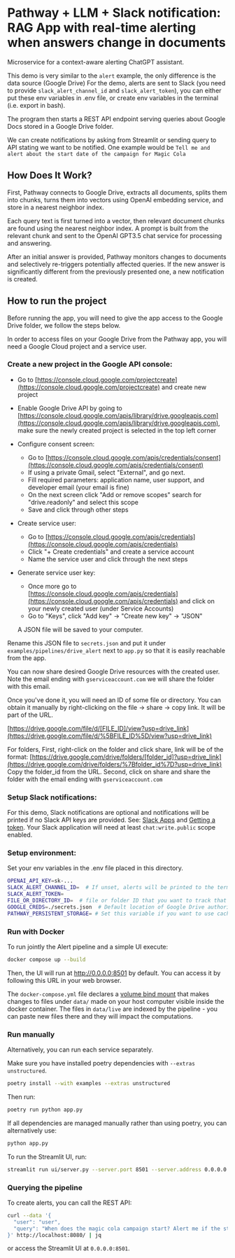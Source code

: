 # Pathway + LLM + Slack notification: RAG App with real-time alerting when answers change in documents

Microservice for a context-aware alerting ChatGPT assistant.

This demo is very similar to the `alert` example, the only difference is the data source (Google Drive)
For the demo, alerts are sent to Slack (you need to provide `slack_alert_channel_id` and `slack_alert_token`),
you can either put these env variables in .env file,
or create env variables in the terminal (i.e. export in bash).

The program then starts a REST API endpoint serving queries about Google Docs stored in a
Google Drive folder.

We can create notifications by asking from Streamlit or sending query to API stating we want to be notified.
One example would be `Tell me and alert about the start date of the campaign for Magic Cola`

## How Does It Work?

First, Pathway connects to Google Drive, extracts all documents, splits them into chunks, turns them into
vectors using OpenAI embedding service, and store in a nearest neighbor index.

Each query text is first turned into a vector, then relevant document chunks are found
using the nearest neighbor index. A prompt is built from the relevant chunk
and sent to the OpenAI GPT3.5 chat service for processing and answering.

After an initial answer is provided, Pathway monitors changes to documents and selectively
re-triggers potentially affected queries. If the new answer is significantly different from
the previously presented one, a new notification is created.

## How to run the project

Before running the app, you will need to give the app access to the Google Drive folder, we follow the steps below.

In order to access files on your Google Drive from the Pathway app, you will need a Google Cloud project and a service user.

### Create a new project in the Google API console:

- Go to [https://console.cloud.google.com/projectcreate](https://console.cloud.google.com/projectcreate) and create new project
- Enable Google Drive API by going to [https://console.cloud.google.com/apis/library/drive.googleapis.com](https://console.cloud.google.com/apis/library/drive.googleapis.com), make sure the newly created project is selected in the top left corner
- Configure consent screen:
  - Go to [https://console.cloud.google.com/apis/credentials/consent](https://console.cloud.google.com/apis/credentials/consent)
  - If using a private Gmail, select "External", and go next.
  - Fill required parameters: application name, user support, and developer email (your email is fine)
  - On the next screen click "Add or remove scopes" search for "drive.readonly" and select this scope
  - Save and click through other steps
- Create service user:

  - Go to [https://console.cloud.google.com/apis/credentials](https://console.cloud.google.com/apis/credentials)
  - Click "+ Create credentials" and create a service account
  - Name the service user and click through the next steps
- Generate service user key:
  - Once more go to [https://console.cloud.google.com/apis/credentials](https://console.cloud.google.com/apis/credentials) and click on your newly created user (under Service Accounts)
  - Go to "Keys", click "Add key" -> "Create new key" -> "JSON"
  
  A JSON file will be saved to your computer.

Rename this JSON file to `secrets.json` and put it under `examples/pipelines/drive_alert` next to `app.py` so that it is easily reachable from the app.

You can now share desired Google Drive resources with the created user.
Note the email ending with `gserviceaccount.com` we will share the folder with this email.

Once you've done it, you will need an ID of some file or directory. You can obtain it manually by right-clicking on the file -> share -> copy link. It will be part of the URL.

[https://drive.google.com/file/d/[FILE_ID]/view?usp=drive_link](https://drive.google.com/file/d/%5BFILE_ID%5D/view?usp=drive_link)

For folders,
First, right-click on the folder and click share, link will be of the format: [https://drive.google.com/drive/folders/[folder_id]?usp=drive_link](https://drive.google.com/drive/folders/%7Bfolder_id%7D?usp=drive_link)
Copy the folder_id from the URL.
Second, click on share and share the folder with the email ending with `gserviceaccount.com`

### Setup Slack notifications:

For this demo, Slack notifications are optional and notifications will be printed if no Slack API keys are provided. See: [Slack Apps](https://api.slack.com/apps) and [Getting a token](https://api.slack.com/tutorials/tracks/getting-a-token).
Your Slack application  will need at least `chat:write.public` scope enabled.

### Setup environment:
Set your env variables in the .env file placed in this directory.

```bash
OPENAI_API_KEY=sk-...
SLACK_ALERT_CHANNEL_ID=  # If unset, alerts will be printed to the terminal
SLACK_ALERT_TOKEN=
FILE_OR_DIRECTORY_ID=  # file or folder ID that you want to track that we have retrieved earlier
GOOGLE_CREDS=./secrets.json  # Default location of Google Drive authorization secrets
PATHWAY_PERSISTENT_STORAGE= # Set this variable if you want to use caching
```

### Run with Docker

To run jointly the Alert pipeline and a simple UI execute:

```bash
docker compose up --build
```

Then, the UI will run at http://0.0.0.0:8501 by default. You can access it by following this URL in your web browser.

The `docker-compose.yml` file declares a [volume bind mount](https://docs.docker.com/reference/cli/docker/container/run/#volume) that makes changes to files under `data/` made on your host computer visible inside the docker container. The files in `data/live` are indexed by the pipeline - you can paste new files there and they will impact the computations.

### Run manually

Alternatively, you can run each service separately.

Make sure you have installed poetry dependencies with `--extras unstructured`. 
```bash
poetry install --with examples --extras unstructured
```

Then run:
```bash
poetry run python app.py
```

If all dependencies are managed manually rather than using poetry, you can alternatively use:
```bash
python app.py
```

To run the Streamlit UI, run:
```bash
streamlit run ui/server.py --server.port 8501 --server.address 0.0.0.0
```

### Querying the pipeline

To create alerts, you can call the REST API:

```bash
curl --data '{
  "user": "user",
  "query": "When does the magic cola campaign start? Alert me if the start date changes."
}' http://localhost:8080/ | jq
```

or access the Streamlit UI at `0.0.0.0:8501`.
